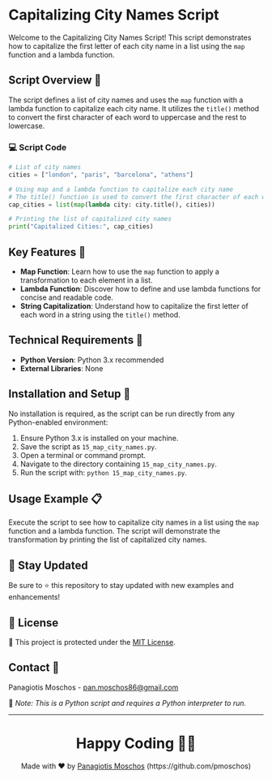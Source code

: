 # Capitalizing City Names Script

Welcome to the Capitalizing City Names Script! This script demonstrates how to capitalize the first letter of each city name in a list using the `map` function and a lambda function.

## Script Overview 📘

The script defines a list of city names and uses the `map` function with a lambda function to capitalize each city name. It utilizes the `title()` method to convert the first character of each word to uppercase and the rest to lowercase.

### :computer: Script Code

```python
# List of city names
cities = ["london", "paris", "barcelona", "athens"]

# Using map and a lambda function to capitalize each city name
# The title() function is used to convert the first character of each word to uppercase and the rest to lowercase
cap_cities = list(map(lambda city: city.title(), cities))

# Printing the list of capitalized city names
print("Capitalized Cities:", cap_cities)
```

## Key Features 🌟

- **Map Function**: Learn how to use the `map` function to apply a transformation to each element in a list.
- **Lambda Function**: Discover how to define and use lambda functions for concise and readable code.
- **String Capitalization**: Understand how to capitalize the first letter of each word in a string using the `title()` method.

## Technical Requirements 🔧

- **Python Version**: Python 3.x recommended
- **External Libraries**: None

## Installation and Setup 🚀

No installation is required, as the script can be run directly from any Python-enabled environment:

1. Ensure Python 3.x is installed on your machine.
2. Save the script as `15_map_city_names.py`.
3. Open a terminal or command prompt.
4. Navigate to the directory containing `15_map_city_names.py`.
5. Run the script with: `python 15_map_city_names.py`.

## Usage Example 📋

Execute the script to see how to capitalize city names in a list using the `map` function and a lambda function. The script will demonstrate the transformation by printing the list of capitalized city names.

## 📢 Stay Updated

Be sure to ⭐ this repository to stay updated with new examples and enhancements!

## 📄 License
🔐 This project is protected under the [MIT License](https://mit-license.org/).


## Contact 📧
Panagiotis Moschos - pan.moschos86@gmail.com

🔗 *Note: This is a Python script and requires a Python interpreter to run.*

---
<h1 align=center>Happy Coding 👨‍💻 </h1>

<p align="center">
  Made with ❤️ by 
  <a href="https://www.linkedin.com/in/panagiotis-moschos" target="_blank">
  Panagiotis Moschos</a> (https://github.com/pmoschos)
</p>
